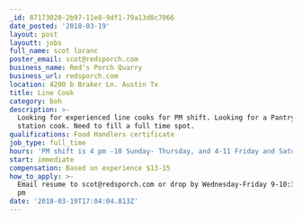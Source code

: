 ```yaml
---
_id: 87173020-2b97-11e8-9df1-79a13d8c7066
date_posted: '2018-03-19'
layout: post
layoutt: jobs
full_name: scot loranc
poster_email: scot@redsporch.com
business_name: Red's Porch Quarry
business_url: redsporch.com
location: 4200 b Braker Ln. Austin Tx
title: Line Cook
category: boh
description: >-
  Looking for experienced line cooks for PM shift. Looking for a Pantry/ Fry
  station cook. Need to fill a full time spot.
qualifications: Food Handlers certificate
job_type: full_time
hours: 'PM shift is 4 pm -10 Sunday- Thursday, and 4-11 Friday and Saturday'
start: immediate
compensation: Based on experience $13-15
how_to_apply: >-
  Email resume to scot@redsporch.com or drop by Wednesday-Friday 9-10:30 or 2-4
  pm
date: '2018-03-19T17:04:04.813Z'
---
```

 
